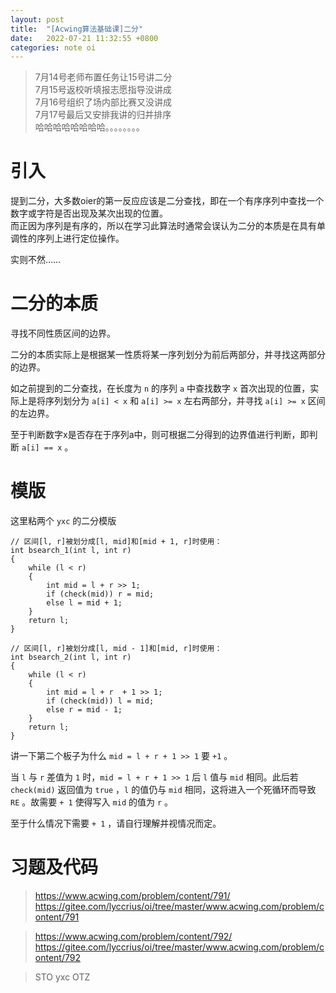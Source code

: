 ```yaml
---
layout: post
title:  "[Acwing算法基础课]二分"
date:   2022-07-21 11:32:55 +0800
categories: note oi
---
```


> 7月14号老师布置任务让15号讲二分  
> 7月15号返校听填报志愿指导没讲成  
> 7月16号组织了场内部比赛又没讲成  
> 7月17号最后又安排我讲的归并排序  
> 哈哈哈哈哈哈哈哈。。。。。。。。

# 引入
提到二分，大多数oier的第一反应应该是二分查找，即在一个有序序列中查找一个数字或字符是否出现及某次出现的位置。  
而正因为序列是有序的，所以在学习此算法时通常会误认为二分的本质是在具有单调性的序列上进行定位操作。  

实则不然……

# 二分的本质
寻找不同性质区间的边界。  

二分的本质实际上是根据某一性质将某一序列划分为前后两部分，并寻找这两部分的边界。

如之前提到的二分查找，在长度为 `n` 的序列 `a` 中查找数字 `x` 首次出现的位置，实际上是将序列划分为 `a[i] < x` 和 `a[i] >= x` 左右两部分，并寻找 `a[i] >= x` 区间的左边界。

至于判断数字x是否存在于序列a中，则可根据二分得到的边界值进行判断，即判断 `a[i] == x` 。

# 模版
这里粘两个 `yxc` 的二分模版

```
// 区间[l, r]被划分成[l, mid]和[mid + 1, r]时使用：
int bsearch_1(int l, int r)
{
    while (l < r)
    {
        int mid = l + r >> 1;
        if (check(mid)) r = mid;
        else l = mid + 1;
    }
    return l;
}

// 区间[l, r]被划分成[l, mid - 1]和[mid, r]时使用：
int bsearch_2(int l, int r)
{
    while (l < r)
    {
        int mid = l + r  + 1 >> 1;
        if (check(mid)) l = mid;
        else r = mid - 1;
    }
    return l;
}
```

讲一下第二个板子为什么 `mid = l + r + 1 >> 1` 要 `+1` 。

当 `l` 与 `r` 差值为 `1` 时，`mid = l + r + 1 >> 1` 后 `l` 值与 `mid` 相同。此后若 `check(mid)` 返回值为 `true` ，`l` 的值仍与 `mid` 相同，这将进入一个死循环而导致 `RE` 。故需要 `+ 1` 使得写入 `mid` 的值为 `r` 。

至于什么情况下需要 `+ 1` ，请自行理解并视情况而定。

# 习题及代码
> https://www.acwing.com/problem/content/791/
> https://gitee.com/lyccrius/oi/tree/master/www.acwing.com/problem/content/791

> https://www.acwing.com/problem/content/792/
>https://gitee.com/lyccrius/oi/tree/master/www.acwing.com/problem/content/792


> STO yxc OTZ